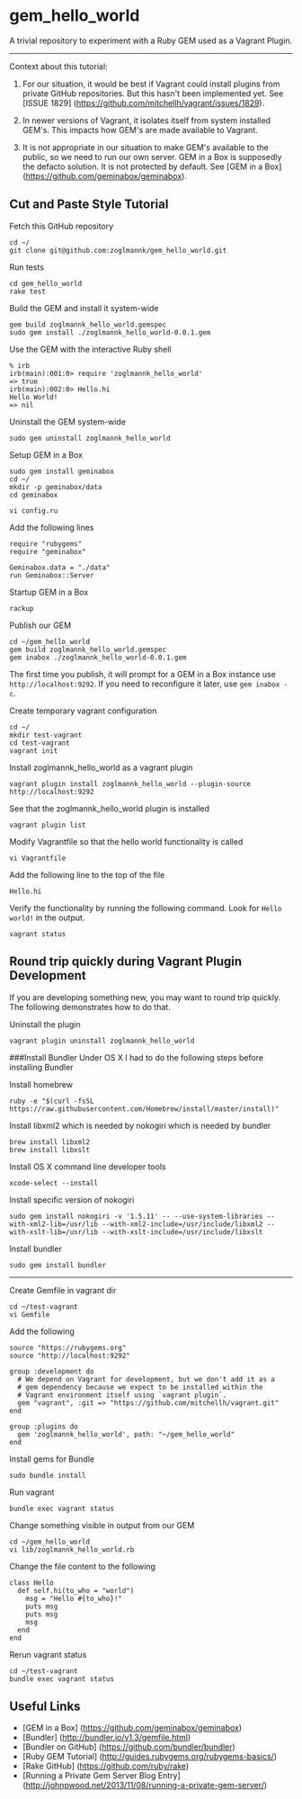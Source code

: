 # gem_hello_world

A trivial repository to experiment with a Ruby GEM used as a Vagrant Plugin.

---

Context about this tutorial:

1. For our situation, it would be best if Vagrant could install
plugins from private GitHub repositories. But this hasn't been 
implemented yet. See [ISSUE 1829] (https://github.com/mitchellh/vagrant/issues/1829).

2. In newer versions of Vagrant, it isolates itself from system
installed GEM's. This impacts how GEM's are made available
to Vagrant.

3. It is not appropriate in our situation to make GEM's available
to the public, so we need to run our own server. GEM in a Box
is supposedly the defacto solution. It is not protected by default.
See [GEM in a Box] (https://github.com/geminabox/geminabox).


## Cut and Paste Style Tutorial
Fetch this GitHub repository
```
cd ~/
git clone git@github.com:zoglmannk/gem_hello_world.git
```

Run tests
```
cd gem_hello_world
rake test
```

Build the GEM and install it system-wide
```
gem build zoglmannk_hello_world.gemspec
sudo gem install ./zoglmannk_hello_world-0.0.1.gem
```

Use the GEM with the interactive Ruby shell
```
% irb
irb(main):001:0> require 'zoglmannk_hello_world'
=> true
irb(main):002:0> Hello.hi
Hello World!
=> nil
```

Uninstall the GEM system-wide
```
sudo gem uninstall zoglmannk_hello_world
```

Setup GEM in a Box
```
sudo gem install geminabox
cd ~/
mkdir -p geminabox/data
cd geminabox
```

```
vi config.ru
```
Add the following lines
```
require "rubygems"
require "geminabox"

Geminabox.data = "./data"
run Geminabox::Server
```

Startup GEM in a Box
```
rackup
```

Publish our GEM 
```
cd ~/gem_hello_world
gem build zoglmannk_hello_world.gemspec
gem inabox ./zoglmannk_hello_world-0.0.1.gem
```

The first time you publish, it will prompt for a GEM in a Box instance
use `http://localhost:9292`. If you need to reconfigure it later, use 
`gem inabox -c`.


Create temporary vagrant configuration
```
cd ~/
mkdir test-vagrant
cd test-vagrant
vagrant init
```

Install zoglmannk_hello_world as a vagrant plugin
```
vagrant plugin install zoglmannk_hello_world --plugin-source http://localhost:9292
```

See that the zoglmannk_hello_world plugin is installed
```
vagrant plugin list
```

Modify Vagrantfile so that the hello world functionality is called
```
vi Vagrantfile
```
Add the following line to the top of the file
```
Hello.hi
```

Verify the functionality by running the following command. Look for
`Hello world!` in the output.
```
vagrant status
```

## Round trip quickly during Vagrant Plugin Development
If you are developing something new, you may want to round trip quickly. The following
demonstrates how to do that.

Uninstall the plugin
```
vagrant plugin uninstall zoglmannk_hello_world
```

###Install Bundler
Under OS X I had to do the following steps before installing Bundler

Install homebrew
```
ruby -e "$(curl -fsSL https://raw.githubusercontent.com/Homebrew/install/master/install)"
```

Install libxml2 which is needed by nokogiri which is needed by bundler
```
brew install libxml2
brew install libxslt
```

Install OS X command line developer tools
```
xcode-select --install
```

Install specific version of nokogiri
```
sudo gem install nokogiri -v '1.5.11' -- --use-system-libraries --with-xml2-lib=/usr/lib --with-xml2-include=/usr/include/libxml2 --with-xslt-lib=/usr/lib --with-xslt-include=/usr/include/libxslt
```

Install bundler
```
sudo gem install bundler
```

---

Create Gemfile in vagrant dir
```
cd ~/test-vagrant
vi Gemfile
```
Add the following
```
source "https://rubygems.org"
source "http://localhost:9292"

group :development do
  # We depend on Vagrant for development, but we don't add it as a
  # gem dependency because we expect to be installed within the
  # Vagrant environment itself using `vagrant plugin`.
  gem "vagrant", :git => "https://github.com/mitchellh/vagrant.git"
end

group :plugins do
  gem 'zoglmannk_hello_world', path: "~/gem_hello_world"
end
```

Install gems for Bundle
```
sudo bundle install
```

Run vagrant
```
bundle exec vagrant status
```

Change something visible in output from our GEM
```
cd ~/gem_hello_world
vi lib/zoglmannk_hello_world.rb
```
Change the file content to the following
```
class Hello
  def self.hi(to_who = "world")
    msg = "Hello #{to_who}!"
    puts msg
    puts msg
    msg
  end
end
```

Rerun vagrant status
```
cd ~/test-vagrant
bundle exec vagrant status
```

## Useful Links

* [GEM in a Box] (https://github.com/geminabox/geminabox)
* [Bundler] (http://bundler.io/v1.3/gemfile.html)
* [Bundler on GitHub] (https://github.com/bundler/bundler)
* [Ruby GEM Tutorial] (http://guides.rubygems.org/rubygems-basics/)
* [Rake GitHub] (https://github.com/ruby/rake)
* [Running a Private Gem Server Blog Entry] (http://johnpwood.net/2013/11/08/running-a-private-gem-server/)
